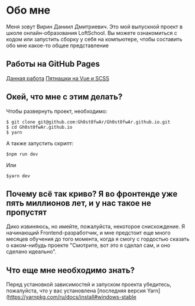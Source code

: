 # Обо мне
Меня зовут Вирин Даниил Дмитриевич. Это мой выпускной проект в школе онлайн-образования LoftSchool. Вы можете ознакомиться с кодом или запустить сборку у себя на компьютере, чтобы составить обо мне какое-то общее представление

## Работы на GitHub Pages
[Данная работа](https://gh0st0fwar.github.io/dist/index.html)
[Пятнашки на Vue и SCSS](https://gh0st0fwar.github.io/blackwalltask/dist/)

## Окей, что мне с этим делать?
Чтобы развернуть проект, необходимо: 

    $ git clone git@github.com:Gh0st0fwAr/Gh0st0fwAr.github.io.git
    $ cd Gh0st0fwAr.github.io
    $ yarn

А также запустить скрипт:

    $npm run dev
    
Или 
    
    $yarn dev

## Почему всё так криво? Я во фронтенде уже пять миллионов лет, и у нас такое не пропустят
Дико извиняюсь, но имейте, пожалуйста, некоторое снисхождение. Я начинающий Frontend-разработчик, и мне предстоит еще много месяцев обучения до того момента, когда я смогу с гордостью сказать о каком-нибудь проекте "Смотрите, вот это я сделал сам, и оно сделано идеально".

## Что еще мне необходимо знать?
Перед установкой зависимостей и запуском проекта убедитесь, пожалуйста, что у вас установлена [последняя версия Yarn](https://yarnpkg.com/ru/docs/install#windows-stable
